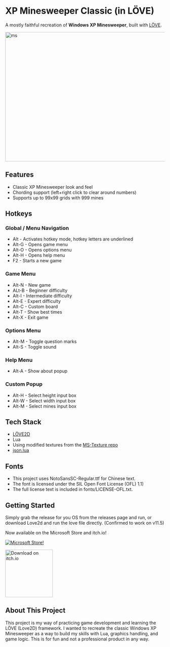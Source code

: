 
# XP Minesweeper Classic (in LÖVE)

A mostly faithful recreation of **Windows XP Minesweeper**, built with [LÖVE](https://love2d.org/).

<img width="514" height="408" alt="ms" src="https://github.com/user-attachments/assets/8f79a3bf-a248-45fe-a105-e223c0fafd16" />

## Features

- Classic XP Minesweeper look and feel
- Chording support (left+right click to clear around numbers)
- Supports up to 99x99 grids with 999 mines

## Hotkeys
### Global / Menu Navigation
- Alt - Activates hotkey mode, hotkey letters are underlined
- Alt-G - Opens game menu
- Alt-O - Opens options menu
- Alt-H - Opens help menu
- F2 - Starts a new game
### Game Menu
- Alt-N - New game
- ALt-B - Beginner difficulty
- Alt-I - Intermediate difficulty
- Alt-E - Expert difficulty
- Alt-C - Custom board
- Alt-T - Show best times
- Alt-X - Exit game
### Options Menu
- Alt-M - Toggle question marks
- Alt-S - Toggle sound
### Help Menu
- Alt-A - Show about popup
### Custom Popup
- Alt-H - Select height input box
- Alt-W - Select width input box
- Alt-M - Select mines input box

## Tech Stack

- [LÖVE2D](https://love2d.org/)
- Lua
- Using modified textures from the [MS-Texture repo](https://github.com/Minesweeper-World/MS-Texture)
- [json.lua](https://github.com/rxi/json.lua)

## Fonts

- This project uses NotoSansSC-Regular.ttf for Chinese text.
- The font is licensed under the SIL Open Font License (OFL) 1.1)
- The full license text is included in fonts/LICENSE-OFL.txt.

## Getting Started

Simply grab the release for you OS from the releases page and run, or download Love2d and run the love file directly. (Confirmed to work on v11.5)

Now available on the Microsoft Store and itch.io!

[![Microsoft Store!](https://get.microsoft.com/images/en-us%20dark.svg)](https://apps.microsoft.com/detail/9N926V9NSPZF)

<a href="https://kurtsley.itch.io/xp-minesweeper-classic">
  <img src="https://static.itch.io/images/badge.svg" alt="Download on itch.io" width="150"/>
</a>

## About This Project

This project is my way of practicing game development and learning the LÖVE (Love2D) framework. I wanted to recreate the classic Windows XP Minesweeper as a way to build my skills with Lua, graphics handling, and game logic. This is for fun and not a professional product in any way.
